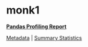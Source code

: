 # monk1

[**Pandas Profiling Report**](https://epistasislab.github.io/pmlb/profile/monk1.html)

[Metadata](metadata.yaml) | [Summary Statistics](summary_stats.tsv)

